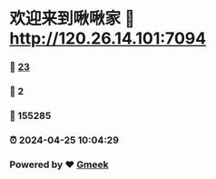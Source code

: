 # 欢迎来到啾啾家 :link: http://120.26.14.101:7094 
### :page_facing_up: [23](http://120.26.14.101:7094/tag.html) 
### :speech_balloon: 2 
### :hibiscus: 155285 
### :alarm_clock: 2024-04-25 10:04:29 
### Powered by :heart: [Gmeek](https://github.com/Meekdai/Gmeek)
